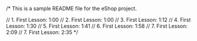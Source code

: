 
/*
This is a sample README file for the eShop project.

// 1. First Lesson: 1:00
// 2. First Lesson: 1:00
// 3. First Lesson: 1:12
// 4. First Lesson: 1:30
// 5. First Lesson: 1:41
// 6. First Lesson: 1:58
// 7. First Lesson: 2:09
// 7. First Lesson: 2:35
*/